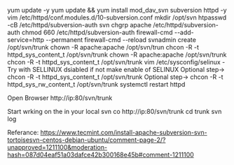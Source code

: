 yum update -y
yum update && yum install mod_dav_svn subversion httpd -y
vim /etc/httpd/conf.modules.d/10-subversion.conf
mkdir /opt/svn
htpasswd -cB /etc/httpd/subversion-auth svn
chgrp apache /etc/httpd/subversion-auth
chmod 660 /etc/httpd/subversion-auth
firewall-cmd --add-service=http --permanent
firewall-cmd --reload 
svnadmin create /opt/svn/trunk
chown -R apache:apache /opt/svn/trun
chcon -R -t httpd_sys_content_t  /opt/svn/trunk
chown -R apache:apache /opt/svn/trunk
chcon -R -t httpd_sys_content_t  /opt/svn/trunk
vim /etc/sysconfig/selinux -Try with SELLINUX dsiabled if not make enable of SELINUX
Optional step-> chcon -R -t httpd_sys_content_t  /opt/svn/trunk
Optional step-> chcon -R -t httpd_sys_rw_content_t /opt/svn/trunk
systemctl restart httpd

Open Browser
http://ip:80/svn/trunk

Start wrking on the in your local
svn co http://ip:80/svn/trunk
cd trunk
svn log

Referance:
https://www.tecmint.com/install-apache-subversion-svn-tortoisesvn-centos-debian-ubuntu/comment-page-2/?unapproved=1211100&moderation-hash=087d04eaf51a03dafce42b300168e45b#comment-1211100
